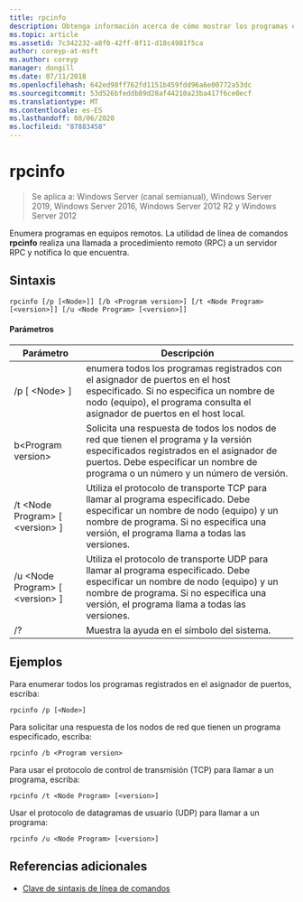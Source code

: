 ```yaml
---
title: rpcinfo
description: Obtenga información acerca de cómo mostrar los programas en un equipo remoto.
ms.topic: article
ms.assetid: 7c342232-a8f0-42ff-8f11-d18c4981f5ca
author: coreyp-at-msft
ms.author: coreyp
manager: dongill
ms.date: 07/11/2018
ms.openlocfilehash: 642ed98ff762fd1151b459fdd96a6e00772a53dc
ms.sourcegitcommit: 53d526bfeddb89d28af44210a23ba417f6ce0ecf
ms.translationtype: MT
ms.contentlocale: es-ES
ms.lasthandoff: 08/06/2020
ms.locfileid: "87883458"
---
```

# <a name="rpcinfo"></a>rpcinfo

> Se aplica a: Windows Server (canal semianual), Windows Server 2019, Windows Server 2016, Windows Server 2012 R2 y Windows Server 2012

Enumera programas en equipos remotos. La utilidad de línea de comandos **rpcinfo** realiza una llamada a procedimiento remoto (RPC) a un servidor RPC y notifica lo que encuentra.

## <a name="syntax"></a>Sintaxis
```
rpcinfo [/p [<Node>]] [/b <Program version>] [/t <Node Program> [<version>]] [/u <Node Program> [<version>]]
```

#### <a name="parameters"></a>Parámetros
|Parámetro|Descripción|
|-------|--------|
|/p [ \<Node> ]|enumera todos los programas registrados con el asignador de puertos en el host especificado. Si no especifica un nombre de nodo (equipo), el programa consulta el asignador de puertos en el host local.|
|b\<Program version>|Solicita una respuesta de todos los nodos de red que tienen el programa y la versión especificados registrados en el asignador de puertos. Debe especificar un nombre de programa o un número y un número de versión.|
|/t \<Node Program> [ \<version> ]|Utiliza el protocolo de transporte TCP para llamar al programa especificado. Debe especificar un nombre de nodo (equipo) y un nombre de programa. Si no especifica una versión, el programa llama a todas las versiones.|
|/u \<Node Program> [ \<version> ]|Utiliza el protocolo de transporte UDP para llamar al programa especificado. Debe especificar un nombre de nodo (equipo) y un nombre de programa. Si no especifica una versión, el programa llama a todas las versiones.|
|/?|Muestra la ayuda en el símbolo del sistema.|

## <a name="examples"></a>Ejemplos
Para enumerar todos los programas registrados en el asignador de puertos, escriba:
```
rpcinfo /p [<Node>]
```
Para solicitar una respuesta de los nodos de red que tienen un programa especificado, escriba:
```
rpcinfo /b <Program version>
```
Para usar el protocolo de control de transmisión (TCP) para llamar a un programa, escriba:
```
rpcinfo /t <Node Program> [<version>]
```
Usar el protocolo de datagramas de usuario (UDP) para llamar a un programa:
```
rpcinfo /u <Node Program> [<version>]
```

## <a name="additional-references"></a>Referencias adicionales
- [Clave de sintaxis de línea de comandos](command-line-syntax-key.md)
